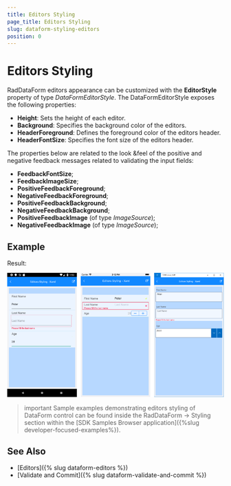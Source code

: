 ```yaml
---
title: Editors Styling
page_title: Editors Styling
slug: dataform-styling-editors
position: 0
---
```


# Editors Styling

RadDataForm editors appearance can be customized with the **EditorStyle** property of type *DataFormEditorStyle*. The DataFormEditorStyle exposes the following properties:

- **Height**: Sets the height of each editor.
- **Background**: Specifies the background color of the editors.
- **HeaderForeground**: Defines the foreground color of the editors header.
- **HeaderFontSize**: Specifies the font size of the editors header.

The properties below are related to the look &amp;feel of the positive and negative feedback messages related to validating the input fields:

- **FeedbackFontSize**;
- **FeedbackImageSize**;
- **PositiveFeedbackForeground**;
- **NegativeFeedbackForeground**;
- **PositiveFeedbackBackground**;
- **NegativeFeedbackBackground**;
- **PositiveFeedbackImage** (of type *ImageSource*);
- **NegativeFeedbackImage** (of type *ImageSource*);

## Example

<snippet id='dataform-styling-editors-xaml'/>
<snippet id='dataform-styling-editors'/>

Result:

![result](images/dataform-styling-editors.png)

>important Sample examples demonstrating editors styling of DataForm control can be found inside the RadDataForm -> Styling section within the [SDK Samples Browser application]({%slug developer-focused-examples%}).

## See Also

- [Editors]({% slug dataform-editors %})
- [Validate and Commit]({% slug dataform-validate-and-commit %})